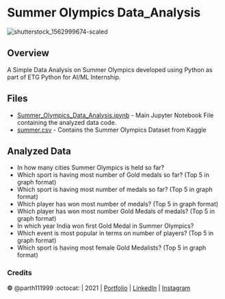 # Summer Olympics Data_Analysis
 
![shutterstock_1562999674-scaled](https://user-images.githubusercontent.com/34619465/133002405-71e58589-01fa-4fae-bf5f-b24f98ff6aea.jpg)
 ## Overview
A Simple Data Analysis on Summer Olympics developed using Python as part of ETG Python for AI/ML Internship.

## Files

* [Summer_Olympics_Data_Analysis.ipynb](/Summer_Olympics_Data_Analysis.py) - Main Jupyter Notebook File containing the analyzed data code.
* [summer.csv](/summer.csv) - Contains the Summer Olympics Dataset from Kaggle

## Analyzed Data

- In how many cities Summer Olympics is held so far?
- Which sport is having most number of Gold medals so far? (Top 5 in graph format)
- Which sport is having most number of medals so far? (Top 5 in graph format)
- Which player has won most number of medals? (Top 5 in graph format)
- Which player has won most number Gold Medals of medals? (Top 5 in graph format)
- In which year India won first Gold Medal in Summer Olympics?
- Which event is most popular in terms on number of players? (Top 5 in graph format)
- Which sport is having most female Gold Medalists? (Top 5 in graph format)


### Credits
**©** @parth111999 :octocat: | 2021 | [Portfolio](https://main.dlc0ul4lwlitz.amplifyapp.com/) | [LinkedIn](https://www.linkedin.com/in/parth-shah-42060b169/) | [Instagram](https://www.instagram.com/parth111999)
